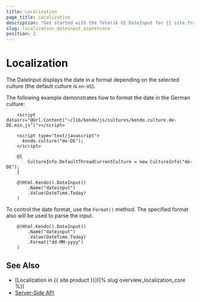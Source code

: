 ```yaml
---
title: Localization
page_title: Localization
description: "Get started with the Telerik UI DateInput for {{ site.framework }} and format the date for different culture locales."
slug: localization_dateinput_aspnetcore
position: 2
---
```


# Localization

The DateInput displays the date in a format depending on the selected culture (the default culture is `en-US`). 

The following example demonstrates how to format the date in the German culture:

```
    <script datasrc="@Url.Content("~/lib/kendo/js/cultures/kendo.culture.de-DE.min.js")"></script>

    <script type="text/javascript">
      kendo.culture("de-DE");
    </script>

    @{
        CultureInfo.DefaultThreadCurrentCulture = new CultureInfo("de-DE");
    }

    @(Html.Kendo().DateInput()
        .Name("dateinput")
        .Value(DateTime.Today)
    )
```

To control the date format, use the `Format()` method. The specified format also will be used to parse the input.

```
    @(Html.Kendo().DateInput()
        .Name("dateinput")
        .Value(DateTime.Today)
        .Format("dd-MM-yyyy")
    )
```

## See Also
* [Localization in {{ site.product }}]({% slug overview_localization_core %})
* [Server-Side API](/api/dateinput)
